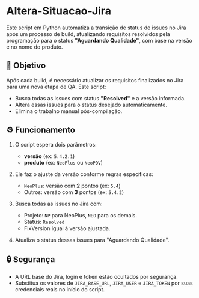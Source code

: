 # Altera-Situacao-Jira

Este script em Python automatiza a transição de status de issues no Jira após um processo de build, atualizando requisitos resolvidos pela programação para o status **"Aguardando Qualidade"**, com base na versão e no nome do produto.

## 📌 Objetivo

Após cada build, é necessário atualizar os requisitos finalizados no Jira para uma nova etapa de QA. Este script:

- Busca todas as issues com status **"Resolved"** e a versão informada.
- Altera essas issues para o status desejado automaticamente.
- Elimina o trabalho manual pós-compilação.

## ⚙️ Funcionamento

1. O script espera dois parâmetros:
   - **versão** (ex: `5.4.2.1`)
   - **produto** (ex: `NeoPlus` ou `NeoPDV`)

2. Ele faz o ajuste da versão conforme regras específicas:
   - `NeoPlus`: versão com **2** pontos (ex: `5.4`)
   - Outros: versão com **3** pontos (ex: `5.4.2`)

3. Busca todas as issues no Jira com:
   - Projeto: `NP` para NeoPlus, `NEO` para os demais.
   - Status: `Resolved`
   - FixVersion igual à versão ajustada.

4. Atualiza o status dessas issues para "Aguardando Qualidade".

## 🔒 Segurança

- A URL base do Jira, login e token estão ocultados por segurança.
- Substitua os valores de `JIRA_BASE_URL`, `JIRA_USER` e `JIRA_TOKEN` por suas credenciais reais no início do script.

